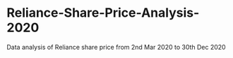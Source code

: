 # Reliance-Share-Price-Analysis-2020
Data analysis of Reliance share price from 2nd Mar 2020 to 30th Dec 2020 
